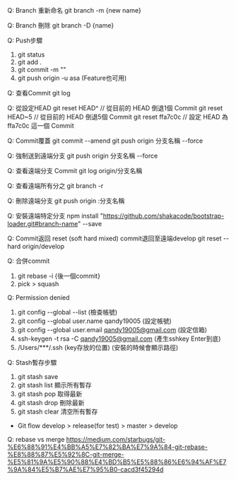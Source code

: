 Q: Branch 重新命名
git branch -m {new name}

Q: Branch 刪除
git branch -D {name}

Q: Push步驟
1. git status
2. git add .
3. git commit -m ""
4. git push origin -u asa (Feature也可用)

Q: 查看Commit
 git log 

Q: 從設定HEAD
 git reset HEAD^ // 從目前的 HEAD 倒退1個 Commit
 git reset HEAD~5 // 從目前的 HEAD 倒退5個 Commit
 git reset ffa7c0c // 設定 HEAD 為 ffa7c0c 這一個 Commit

Q: Commit覆蓋
 git commit --amend
 git push origin 分支名稱 --force

Q: 強制送到遠端分支
 git push origin 分支名稱 --force

Q: 查看遠端分支 Commit
 git log origin/分支名稱

Q: 查看遠端所有分之
 git branch -r

Q: 刪除遠端分支
 git push origin :分支名稱

Q: 安裝遠端特定分支
npm install "https://github.com/shakacode/bootstrap-loader.git#branch-name" --save

Q: Commit返回 reset (soft hard mixed)
 commit退回至遠端develop
 git reset --hard origin/develop 
 
Q: 合併commit
1. git rebase -i {後一個commit}
2. pick > squash

Q: Permission denied
1. git config --global --list (檢查帳號)
2. git config --global user.name qandy19005 (設定帳號)
3. git config --global user.email qandy19005@gmail.com (設定信箱)
4. ssh-keygen -t rsa -C qandy19005@gmail.com (產生sshkey Enter到底)
5. /Users/***/.ssh (key存放的位置) (安裝的時候會顯示路徑)

Q: Stash暫存步驟
1. git stash save
2. git stash list 顯示所有暫存
3. git stash pop 取得最新
4. git stash drop 刪除最新
5. git stash clear 清空所有暫存

- Git flow
develop > release(for test) > master > develop

Q: rebase vs merge
https://medium.com/starbugs/git-%E6%88%91%E4%BB%A5%E7%82%BA%E7%9A%84-git-rebase-%E8%88%87%E5%92%8C-git-merge-%E5%81%9A%E5%90%88%E4%BD%B5%E5%88%86%E6%94%AF%E7%9A%84%E5%B7%AE%E7%95%B0-cacd3f45294d